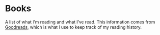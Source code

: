 # Books

A list of what I'm reading and what I've read. This information
comes from [Goodreads](https://goodreads.com/smeriwether), which is what I use
to keep track of my reading history.
